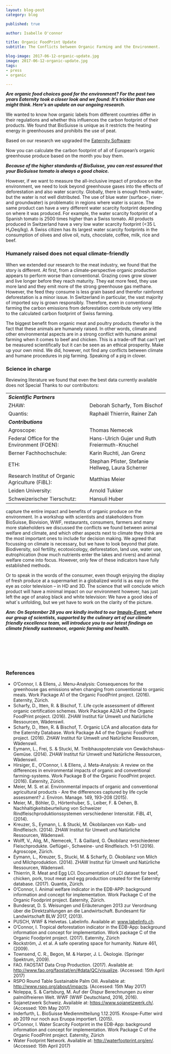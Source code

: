```yaml
---
layout: blog-post
category: blog

published: true

author: Isabelle O'connor

title: Organic FoodPrint Update
subtitle: The Conflicts between Organic Farming and the Environment.

blog-image: 2017-06-12-organic-update.jpg
image: 2017-06-12-organic-update.jpg
tags:
- press
- organic

---
```

<em style="font-weight: bold;">**Are organic food choices good for the environment? For the past two years Eaternity took a closer look and we found: It’s trickier than one might think. Here’s an update on our ongoing research.**</em>

We wanted to know how organic labels from different countries differ in their regulations and whether this influences the carbon footprint of their products. We found that BioSuisse is unique as it restricts the heating energy in greenhouses and prohibits the use of peat.

Based on our research we upgraded the [Eaternity Software][1]:

Now you can calculate the carbon footprint of all of European’s organic greenhouse produce based on the month you buy them.

<em style="font-weight: bold;">**Because of the higher standards of BioSuisse, you can rest assured that your BioSuisse tomato is always a good choice.**</em>

However, if we want to measure the all-inclusive impact of produce on the environment, we need to look beyond greenhouse gases into the effects of deforestation and also water scarcity. Globally, there is enough fresh water, but the water is not well distributed. The use of blue water (surface-, river- and groundwater) is problematic in regions where water is scarce. The same product can have a very different water scarcity footprint depending on where it was produced. For example, the water scarcity footprint of a Spanish tomato is 2500 times higher than a Swiss tomato. All products produced in Switzerland have a very low water scarcity footprint (<35 L H₂Oeq/kg). A Swiss citizen has its largest water scarcity footprints in the consumption of olives and olive oil, nuts, chocolate, coffee, milk, rice and beef.

### Humanely raised does not equal climate-friendly
When we extended our research to the meat industry, we found that the story is different. At first, from a climate-perspective organic production appears to perform worse than conventional. Grazing cows grow slower and live longer before they reach maturity. They eat more feed, they use more land and they emit more of the strong greenhouse gas methane. However, the feed they consume is less grain based and therefor rainforest deforestation is a minor issue. In Switzerland in particular, the vast majority of imported soy is grown responsibly. Therefore, even in conventional farming the carbon emissions from deforestation contribute only very little to the calculated carbon footprint of Swiss farming.

The biggest benefit from organic meat and poultry products therefor is the fact that these animals are humanely raised. In other words, climate and other environmental aspects are in a strong conflict with humane animal farming when it comes to  beef and chicken. This is a trade-off that can’t yet be measured scientifically but it can be seen as an ethical prosperity. Make up your own mind. We did, however, not find any conflicts between climate and humane procedures in pig farming. Speaking of a pig in clover.

### Science in charge
Reviewing literature we found that even the best data currently available does not
Special Thanks to our contributors:

<table class="table table-hover">
   <tbody>
    <tr>
     <td class="active" colspan="2"><em style="font-weight: bold;">Scientific Partners</em></td>
   </tr>
   <tr>
     <td class="active">ZHAW: </td>
     <td class="bgLightBlue">Deborah Scharfy, Tom Bischof</td>
   </tr>
   <tr>
     <td class="active">Quantis: </td>
     <td class="bgLightBlue">Raphaël Thierrin, Rainer Zah</td>
   </tr>
   <tr>
    <td class="active" colspan="2"><em style="font-weight: bold;">Contributions</em></td>
  </tr>
   <tr>
     <td class="active">Agroscope: </td>
     <td class="bgLightBlue">Thomas Nemecek</td>
   </tr>
   <tr>
     <td class="active">Federal Office for the Environment (FOEN): </td>
     <td class="bgLightBlue">Hans-Ulrich Gujer und Ruth Freiermuth-Knuchel</td>
   </tr>
   <tr>
     <td class="active">Berner Fachhochschule: </td>
     <td class="bgLightBlue">Karin Ruchti, Jan Grenz</td>
   </tr>
   <tr>
     <td class="active">ETH: </td>
     <td class="bgLightBlue">Stephan Pfister, Stefanie Hellweg, Laura Scherrer</td>
   </tr>
   <tr>
     <td class="active">Research Institut of Organic Agriculture (FiBL): </td>
     <td class="bgLightBlue">Matthias Meier</td>
   </tr>
   <tr>
     <td class="active">Leiden University: </td>
     <td class="bgLightBlue">Arnold Tukker</td>
   </tr>
   <tr>
     <td class="active">Schweizerischer Tierschutz: </td>
     <td class="bgLightBlue">Hansuli Huber</td>
   </tr>
  </tbody>
</table>


 capture the entire impact and benefits of organic produce on the environment. In a workshop with scientists and stakeholders from BioSuisse, Biovision, WWF, restaurants, consumers, farmers and many more stakeholders we discussed the conflicts we found between animal welfare and climate, and which other aspects next to climate they think are the most important ones to include for decision making. We agreed that focussing on climate is necessary, but we have to look beyond that plate. Biodiversity, soil fertility, ecotoxicology, deforestation, land use, water use, eutrophication (how much nutrients enter the lakes and rivers) and animal welfare come into focus. However, only few of these indicators have fully established methods.

Or to speak in the words of the consumer, even though enjoying the display of fresh produce at a supermarket in a globalized world is as easy on the eye as color television – in HD and 3D. The science that will conclude which product will have a minimal impact on our environment however, has just left the age of analog black and white television: We have a good idea of what`s unfolding, but we yet have to work on the clarity of the picture.

<em style="font-style: italic;">__Ann: On September 28 you are kindly invited to our [Impuls-Event][RSVP], where our group of scientists, supported by the culinary art of our climate friendly excellence team, will introduce you to our latest findings on climate friendly sustenance, organic farming and health.__</em>

<br /><br /><br /><br /><br />

### References
* O’Connor, I. & Ellens, J. Menu-Analysis: Consequences for the greenhouse gas emissions when changing from conventional to organic meals. Work Package A1 of the Organic FoodPrint project. (2016). Eaternity, Zürich.
* Scharfy, D., Itten, R. & Bischof, T. Life cycle assessment of different organic certification schemes. Work Package A2/A3 of the Organic FoodPrint project. (2016). ZHAW Institut für Umwelt und Natürliche Ressourcen, Wädenswil.
* Scharfy, D., Itten, R. & Bischof, T. Organic LCA and allocation data for the Eaternity Database. Work Package A4 of the Organic FoodPrint project. (2016). ZHAW Institut für Umwelt und Natürliche Ressourcen, Wädenswil.
* Eymann, L., Frei, S. & Stucki, M. Treibhauspotenziale von Gewächshaus-Gemüse. (2014). ZHAW Institut für Umwelt und Natürliche Ressourcen, Wädenswil.
* Hirsiger, E., O’Connor, I. & Ellens, J. Meta-Analysis: A review on the differences in environmental impacts of organic and conventional farming-systems. Work Package B of the Organic FoodPrint project. (2016). Eaternity, Zürich.
* Meier, M. S. et al. Environmental impacts of organic and conventional agricultural products - Are the differences captured by life cycle assessment? J. Environ. Manage. 149, 193–208 (2015).
* Meier, M., Böhler, D., Hörtenhuber, S., Leiber, F. & Oehen, B. Nachhaltigkeitsbeurteilung von Schweizer Rindfleischproduktionssystemen verschiedener Intensität. FiBL 41, (2014).
* Kreuzer, S., Eymann, L. & Stucki, M. Ökobilanzen von Kalb- und Rindfleisch. (2014). ZHAW Institut für Umwelt und Natürliche Ressourcen, Wädenswil.
* Wolff, V., Alig, M., Nemecek, T. & Gaillard, G. Ökobilanz verschiedener Fleischprodukte. Geflügel-, Schweine- und Rindfleisch. 1–51 (2016). Agroscope, Zürich.
* Eymann, L., Kreuzer, S., Stucki, M. & Scharfy, D. Ökobilanz von Milch und Milchproduktion. (2014). ZHAW Institut für Umwelt und Natürliche Ressourcen, Wädenswil.
* Thierrin, R. Meat and Egg LCI. Documentation of LCI dataset for beef, chicken, pork, trout meat and egg production created for the Eaternity database. (2017). Quantis, Zürich.
* O’Connor, I. Animal welfare indicator in the EDB-APP: background information and concept for implementation. Work Package C of the Organic Foodprint project. Eaternity, Zürich.
* Bundesrat, D. S. Weisungen und Erläuterungen 2013 zur Verordnung über die Direktzahlungen an die Landwirtschaft. Bundesamt für Landwirtschaft BLW 2017, (2013).
* PUSCH, WWF & Helvetas. Labelinfo. Available at: www.labelinfo.ch.
* O’Connor, I. Tropical deforestation indicator in the EDB-App: background information and concept for implementation. Work package C of the Organic Foodprint project. (2017). Eaternity, Zürich
* Rockström, J. et al. A safe operating space for humanity. Nature 461, (2009).
* Townsend, C. R., Begon, M. & Harper, J. L. Ökologie. (Springer Spektrum, 2009).
* FAO. FAOSTAT Data Crop Production. (2017). Available at: http://www.fao.org/faostat/en/#data/QC/visualize. (Accessed: 15th April 2017)
* RSPO Round Table Sustainable Palm Oill. Available at: http://www.rspo.org/about/impacts. (Accessed: 15th May 2017)
* Noleppa, S. & Cartsburg, M. Auf der Ölspur Berechnungen zu einer palmölfreieren Welt. WWF (WWF Deutschland, 2016, 2016).
* Sojanetzwerk Schweiz. Available at: https://www.sojanetzwerk.ch/. (Accessed: 10th May 2017)
* Inderfurth, L. BioSuisse Medienmitteilung 1.12.2015. Knospe-Futter wird ab 2019 nur noch aus Eruopa importiert. (2015).
* O’Connor, I. Water Scarcity Footprint in the EDB-App: background information and concept for implementation. Work Package C of the Organic FoodPrint project. Eaternity, Zürich
* Water Footprint Network. Available at: http://waterfootprint.org/en/. (Accessed: 15th April 2017)


[1]: http://www.eaternity.org/app/get-the-app
[2]: http://www.eaternity.org/foodprint/database
[migros]: http://www.engagement-migros.ch/de/eaternity-auf-dem-menue-workshops
[RSVP]: https://smartchefs.eventbrite.com/
